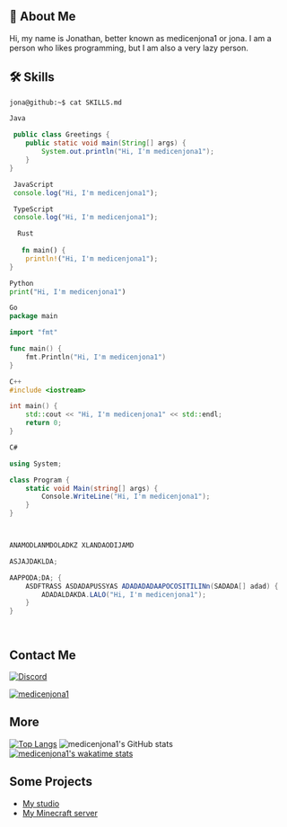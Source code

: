 ## 🚀 About Me
Hi, my name is Jonathan, better known as medicenjona1 or jona. I am a person who likes programming, but I am also a very lazy person.

## 🛠 Skills

```
jona@github:~$ cat SKILLS.md
```
```Java
Java 
 
 public class Greetings {
    public static void main(String[] args) {
        System.out.println("Hi, I'm medicenjona1");
    }
}
```

```Javascript
 JavaScript 
 console.log("Hi, I'm medicenjona1");
```

```Typescript
 TypeScript
 console.log("Hi, I'm medicenjona1");
```

```Rust
  Rust
  
   fn main() {
    println!("Hi, I'm medicenjona1");
}
```

```Python
Python
print("Hi, I'm medicenjona1")
```

```Go
Go
package main

import "fmt"

func main() {
    fmt.Println("Hi, I'm medicenjona1")
}
```


```C++
C++
#include <iostream>

int main() {
    std::cout << "Hi, I'm medicenjona1" << std::endl;
    return 0;
}
```

```C#
C#

using System;

class Program {
    static void Main(string[] args) {
        Console.WriteLine("Hi, I'm medicenjona1");
    }
}




```

```C#
ANAMODLANMDOLADKZ XLANDAODIJAMD

ASJAJDAKLDA;

AAPPODA;DA; {
    ASDFTRASS ASDADAPUSSYAS ADADADADAAPOCOSITILINn(SADADA[] adad) {
        ADADALDAKDA.LALO("Hi, I'm medicenjona1");
    }
}




```




## Contact Me

[![Discord](https://img.shields.io/badge/-medicenjona1%232949-7289DA?style=flat-square&logo=discord&logoColor=white&link=https://discordapp.com/users/medicenjona1)](https://discordapp.com/users/medicenjona1)



[![medicenjona1](https://lanyard.cnrad.dev/api/713921751335043201)](https://discord.com/users/713921751335043201)

## More

[![Top Langs](https://github-readme-stats.vercel.app/api/top-langs/?username=medicenjona1)](https://github.com/anuraghazra/github-readme-stats) 
![medicenjona1's GitHub stats](https://github-readme-stats.vercel.app/api?username=medicenjona1&show_icons=true&theme=dark)
[![medicenjona1's wakatime stats](https://github-readme-stats.vercel.app/api/wakatime?username=medicenjona1)](https://github.com/anuraghazra/github-readme-stats)





## Some Projects
- [My studio](https://github.com/Wertypas-Studio)
- [My Minecraft server](https://github.com/)
